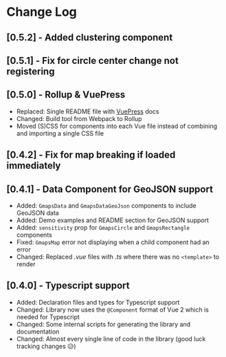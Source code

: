 # Change Log

## [0.5.2] - Added clustering component

## [0.5.1] - Fix for circle center change not registering

## [0.5.0] - Rollup & VuePress

- Replaced: Single README file with [VuePress](https://vuepress.vuejs.org/) docs
- Changed: Build tool from Webpack to Rollup
- Moved (S)CSS for components into each Vue file instead of combining and importing a single CSS file

## [0.4.2] - Fix for map breaking if loaded immediately

## [0.4.1] - Data Component for GeoJSON support

- Added: `GmapsData` and `GmapsDataGeoJson` components to include GeoJSON data
- Added: Demo examples and README section for GeoJSON support
- Added: `sensitivity` prop for `GmapsCircle` and `GmapsRectangle` components
- Fixed: `GmapsMap` error not displaying when a child component had an error
- Changed: Replaced _.vue_ files with _.ts_ where there was no `<template>` to render

## [0.4.0] - Typescript support

- Added: Declaration files and types for Typescript support
- Changed: Library now uses the `@Component` format of Vue 2 which is needed for Typescript
- Changed: Some internal scripts for generating the library and documentation
- Changed: Almost every single line of code in the library (good luck tracking changes 😥)

<!-- Template
## [1.0.0] - Title

Description

### Added
### Changed
### Deprecated
### Removed
### Fixed
### Security

-------------------------------------------------
The format is based on [Keep a Changelog](http://keepachangelog.com/)
-->
